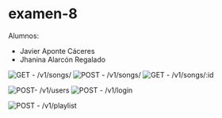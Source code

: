 # examen-8

Alumnos:
- Javier Aponte Cáceres
- Jhanina Alarcón Regalado

![GET - /v1/songs/](https://i.imgur.com/aeo7lv5.png)
![POST - /v1/songs/](https://i.imgur.com/jNzcZtG.png)
![GET - /v1/songs/:id](https://i.imgur.com/IZnOFq9.png)

![POST- /v1/users](https://i.imgur.com/oTvO2eU.png)
![POST - /v1/login](https://i.imgur.com/XO0KZA3.png)

![POST - /v1/playlist](https://i.imgur.com/ICs5vcw.png)
